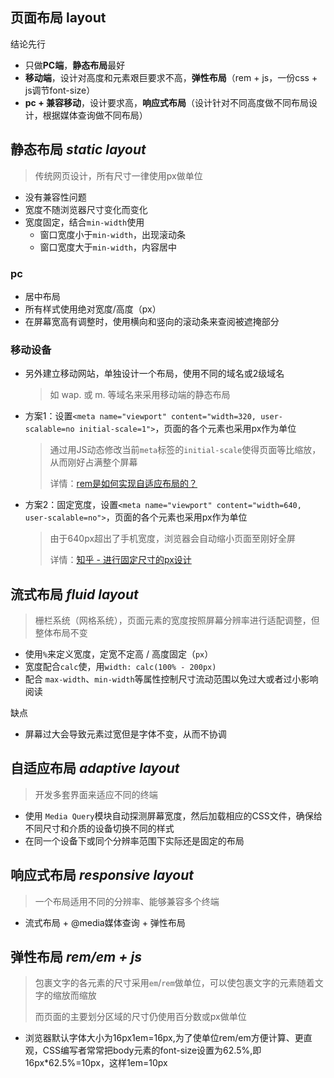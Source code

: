 ## 页面布局 layout

结论先行

- 只做**PC端**，**静态布局**最好
- **移动端**，设计对高度和元素艰巨要求不高，**弹性布局**（rem + js，一份css + js调节font-size）
- **pc + 兼容移动**，设计要求高，**响应式布局**（设计针对不同高度做不同布局设计，根据媒体查询做不同布局）

## 静态布局 *static layout*

> 传统网页设计，所有尺寸一律使用px做单位

- 没有兼容性问题
- 宽度不随浏览器尺寸变化而变化
- 宽度固定，结合`min-width`使用
  - 窗口宽度小于`min-width`，出现滚动条
  - 窗口宽度大于`min-width`，内容居中

### pc

- 居中布局
- 所有样式使用绝对宽度/高度（px）
- 在屏幕宽高有调整时，使用横向和竖向的滚动条来查阅被遮掩部分

### 移动设备

- 另外建立移动网站，单独设计一个布局，使用不同的域名或2级域名
  > 如 wap. 或 m. 等域名来采用移动端的静态布局

- 方案1：设置`<meta name="viewport" content="width=320, user-scalable=no initial-scale=1">`，页面的各个元素也采用px作为单位

  > 通过用JS动态修改当前`meta`标签的`initial-scale`使得页面等比缩放，从而刚好占满整个屏幕
  >
  > 详情：[rem是如何实现自适应布局的？](http://caibaojian.com/web-app-rem.html)

- 方案2：固定宽度，设置`<meta name="viewport" content="width=640, user-scalable=no">`，页面的各个元素也采用px作为单位

  > 由于640px超出了手机宽度，浏览器会自动缩小页面至刚好全屏
  >
  > 详情：[知乎 - 进行固定尺寸的px设计](https://www.zhihu.com/question/32090605)

## 流式布局 *fluid layout*

> 栅栏系统（网格系统），页面元素的宽度按照屏幕分辨率进行适配调整，但整体布局不变

- 使用`%`来定义宽度，定宽不定高 / 高度固定（`px`）
- 宽度配合`calc`使，用`width: calc(100% - 200px)`
- 配合 `max-width`、`min-width`等属性控制尺寸流动范围以免过大或者过小影响阅读

缺点

- 屏幕过大会导致元素过宽但是字体不变，从而不协调

## 自适应布局 *adaptive layout*

> 开发多套界面来适应不同的终端

- 使用 `Media Query`模块自动探测屏幕宽度，然后加载相应的CSS文件，确保给不同尺寸和介质的设备切换不同的样式
- 在同一个设备下或同个分辨率范围下实际还是固定的布局

## 响应式布局 *responsive layout*

> 一个布局适用不同的分辨率、能够兼容多个终端

- 流式布局 + @media媒体查询 + 弹性布局

## 弹性布局 *rem/em + js*

>包裹文字的各元素的尺寸采用`em`/`rem`做单位，可以使包裹文字的元素随着文字的缩放而缩放
>
>而页面的主要划分区域的尺寸仍使用百分数或px做单位

- 浏览器默认字体大小为16px1em=16px,为了使单位rem/em方便计算、更直观，CSS编写者常常把body元素的font-size设置为62.5%,即16px*62.5%=10px，这样1em=10px